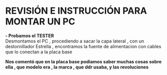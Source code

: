 # REVISIÓN E INSTRUCCIÓN PARA MONTAR UN PC  
**- Probamos el TESTER**  
Desmontamos el PC , procediendo a sacar la capa lateral , con un destornillador Estrella , encontramos la fuente de 
alimentacion con cables que lo conectan a la placa base
  
**Nos comentó que en la placa base podiamos saber muchas cosas sobre ella , que modelo era , la marca , que ddr usaba,
y las revoluciones**  
  

